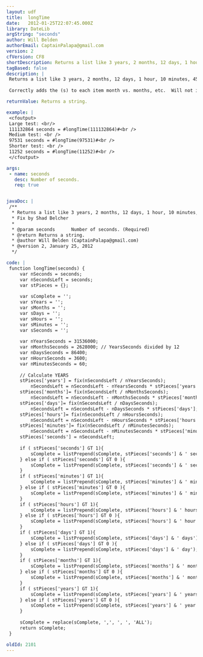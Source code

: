 ```yaml
---
layout: udf
title:  longTime
date:   2012-01-25T22:07:45.000Z
library: DateLib
argString: "seconds"
author: Will Belden
authorEmail: CaptainPalapa@gmail.com
version: 2
cfVersion: CF8
shortDescription: Returns a list like 3 years, 2 months, 12 days, 1 hour, 10 minutes, 45 seconds from a seconds count argument.
tagBased: false
description: |
 Returns a list like 3 years, 2 months, 12 days, 1 hour, 10 minutes, 45 seconds from a seconds count argument.
 
 Correctly adds the (s) to each item month vs. months, etc.  Will not include any items that are zero.  For exactly 1 year and 20 seconds, would return '1 year, 20 seconds'

returnValue: Returns a string.

example: |
 <cfoutput>
 Large test: <br/>
 111132864 seconds = #longTime(111132864)#<br />
 Medium test: <br />
 97531 seconds = #longTime(97531)#<br />
 Shorter test: <br />
 11252 seconds = #longTime(11252)#<br />
 </cfoutput>

args:
 - name: seconds
   desc: Number of seconds.
   req: true


javaDoc: |
 /**
  * Returns a list like 3 years, 2 months, 12 days, 1 hour, 10 minutes, 45 seconds from a seconds count argument.
  * Fix by Shad Belcher
  * 
  * @param seconds      Number of seconds. (Required)
  * @return Returns a string. 
  * @author Will Belden (CaptainPalapa@gmail.com) 
  * @version 2, January 25, 2012 
  */

code: |
 function longTime(seconds) {
     var nSeconds = seconds;
     var nSecondsLeft = seconds;
     var stPieces = {};
 
     var sComplete = '';
     var sYears = '';
     var sMonths = '';
     var sDays = '';
     var sHours = '';
     var sMinutes = '';
     var sSeconds = '';
 
     var nYearsSeconds = 31536000;
     var nMonthsSeconds = 2628000; // YearsSeconds divided by 12
     var nDaysSeconds = 86400;
     var nHoursSeconds = 3600;
     var nMinutesSeconds = 60;
 
     // Calculate YEARS
     stPieces['years'] = fix(nSecondsLeft / nYearsSeconds);
         nSecondsLeft = nSecondsLeft - nYearsSeconds * stPieces['years'];
     stPieces['months']= fix(nSecondsLeft / nMonthsSeconds);
         nSecondsLeft = nSecondsLeft - nMonthsSeconds * stPieces['months'];
     stPieces['days']= fix(nSecondsLeft / nDaysSeconds);
         nSecondsLeft = nSecondsLeft - nDaysSeconds * stPieces['days'];
     stPieces['hours']= fix(nSecondsLeft / nHoursSeconds);
         nSecondsLeft = nSecondsLeft - nHoursSeconds * stPieces['hours'];
     stPieces['minutes']= fix(nSecondsLeft / nMinutesSeconds);
         nSecondsLeft = nSecondsLeft - nMinutesSeconds * stPieces['minutes'];
     stPieces['seconds'] = nSecondsLeft;
 
     if ( stPieces['seconds'] GT 1){
         sComplete = listPrepend(sComplete, stPieces['seconds'] & ' seconds');
     } else if ( stPieces['seconds'] GT 0 ){
         sComplete = listPrepend(sComplete, stPieces['seconds'] & ' second');
     }
     if ( stPieces['minutes'] GT 1){
         sComplete = listPrepend(sComplete, stPieces['minutes'] & ' minutes');
     } else if ( stPieces['minutes'] GT 0 ){
         sComplete = listPrepend(sComplete, stPieces['minutes'] & ' minute');
     }
     if ( stPieces['hours'] GT 1){
         sComplete = listPrepend(sComplete, stPieces['hours'] & ' hours');
     } else if ( stPieces['hours'] GT 0 ){
         sComplete = listPrepend(sComplete, stPieces['hours'] & ' hour');
     }
     if ( stPieces['days'] GT 1){
         sComplete = listPrepend(sComplete, stPieces['days'] & ' days');
     } else if ( stPieces['days'] GT 0 ){
         sComplete = listPrepend(sComplete, stPieces['days'] & ' day');
     }
     if ( stPieces['months'] GT 1){
         sComplete = listPrepend(sComplete, stPieces['months'] & ' months');
     } else if ( stPieces['months'] GT 0 ){
         sComplete = listPrepend(sComplete, stPieces['months'] & ' month');
     }
     if ( stPieces['years'] GT 1){
         sComplete = listPrepend(sComplete, stPieces['years'] & ' years');
     } else if ( stPieces['years'] GT 0 ){
         sComplete = listPrepend(sComplete, stPieces['years'] & ' year');
     }
 
     sComplete = replace(sComplete, ',', ', ', 'ALL');
     return sComplete;
 }

oldId: 2101
---
```


